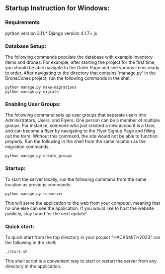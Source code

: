 ## Startup Instruction for Windows:

### Requirements 
python version 3.11.* 
Django version 4.1.7+
js

### Database Setup:
The following commands populate the database with example inventory items and drones.  For example, after starting the project for the first time, you should be able navigate to the Order Page and see various items ready to order. After navigating to the directory that 
contains 'manage.py' in the DroneCones project, run the following commands in the shell:
```shell
python manage.py make-migrations 
python manage.py migrate 
```

### Enabling User Groups:

The following command sets up user groups that separate users into Administrators, Users, and Flyers. One person can be a member of multiple
groups.  For instance, someone who just created a new account is a User, and can become a flyer by navigating to the Flyer Signup Page and filling out the form.  Without this command, the site would not be able to function properly.  Run the following in the shell from the same location as the migration commands:
```shell
python manage.py create_groups
```

### Startup:
To start the server locally, run the following command from the same location as previous commands:
```shell
python manage.py runserver
```
This will serve the application to the web from your computer, meaning that no one else can see the application. If you would like to host the website publicly, stay tuned for the next update!
### Quick start:
To quick start from the top directory in your project "HACKSMITH2023" run the following in the shell:
```shell
./start.sh
```

This shell script is a convenient way to start or restart the server from any directory in the application.


